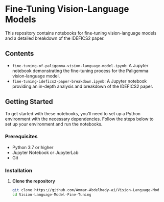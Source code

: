 # Fine-Tuning Vision-Language Models

This repository contains notebooks for fine-tuning vision-language models and a detailed breakdown of the IDEFICS2 paper.

## Contents

- `fine-tuning-of-paligemma-vision-language-model.ipynb`: A Jupyter notebook demonstrating the fine-tuning process for the Paligemma vision-language model.
- `fine-tuning-idefics2-paper-breakdown.ipynb`: A Jupyter notebook providing an in-depth analysis and breakdown of the IDEFICS2 paper.

## Getting Started

To get started with these notebooks, you'll need to set up a Python environment with the necessary dependencies. Follow the steps below to set up your environment and run the notebooks.

### Prerequisites

- Python 3.7 or higher
- Jupyter Notebook or JupyterLab
- Git

### Installation

1. **Clone the repository**

   ```sh
   git clone https://github.com/Ammar-Abdelhady-ai/Vision-Language-Model-Fine-Tuning.git
   cd Vision-Language-Model-Fine-Tuning
